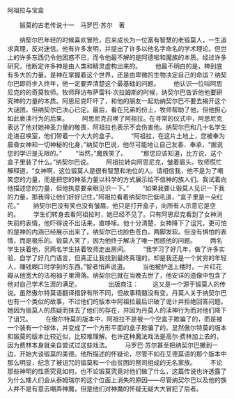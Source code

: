 阿祖拉与宝盒

　　锻莫的古老传说十一　马罗巴·苏尔　著

　　纳契尔巴年轻的时候喜欢冒险，后来成长为一位富有智慧的老锻莫人，一生追求真理，反对迷信。他有许多发明，并提出了许多以他名字命名的学术理论。但世上的许多东西仍令他困惑不已，而令他最不解的是阿德啦和魔族的本质。经过许多研究，他断定许多神是由人类和精灵虚构出来的。
　　他最不明白的是，神到底有多大的力量。是神在掌握着这个世界，还是由卑微的生物决定自己的命运？纳契尔巴即将步入终年，他一定要弄清楚这个最基础的问题。
　　他认识一位叫阿思尼克的的奇莫牧师。牧师拜访布萨雷科·次拉姆斯的时候，纳契尔巴告诉他他要研究神的力量的本质。阿思尼克吓坏了，和他的朋友一起劝纳契尔巴不要去揭开这个大谜团，但纳契尔巴决心已定。最后，看在兄弟的份上，牧师帮助了他，但他担心如此亵渎行为的后果。
　　阿思尼克召唤了阿祖拉。在寻常的仪式中，阿思尼克表达了他对她神圣力量的敬畏，阿祖拉也表示不会伤害他。纳契尔巴和几十名学生走进召唤室，他们带着一个大大的盒子。
　　“阿祖拉，在这片土地上，您被奉为晨昏女神和一切神秘的化身，”纳契尔巴说，他尽可能地让自己友善、奉承，“据说您的学识是无限的。”
　　“当然，”魔族笑了。
　　“那您应该知道，比方说，这个盒子里装了什么。”纳契尔巴说。
　　阿祖拉转向阿思尼克，皱着眉头。牧师慌忙解释道，“女神啊，这位锻莫人是很有智慧和地位的人。请相信我，他不是为了嘲笑您的力量，而是把您的神圣力量以科学的方式展示给不信神的族人们。我试着向他描述您的力量，但他执意要亲眼见识一下。”
　　“如果我要让锻莫人见识一下我的力量，那我得让他们好好记住，”阿祖拉看着纳契尔巴低吼道，“盒子里是一朵红花。”
　　纳契尔巴没有笑也没有皱眉。他只是打开盒子，向所有人示意它是空的。
　　学生们转身去看阿祖拉时，她已经不见了。只有阿思尼克看到了女神消失前的表情，他吓得说不出话来，直哆嗦。他十分清楚，女神降下了诅咒，更可怕的是神的内涵已经展示出来了。纳契尔巴也脸色苍白，两脚发软。但没有惧怕的表情，而是极乐的。锻莫人笑了，因为他终于解决了唯一困惑他的问题。
　　两名学生扶着他，另两名学生扶着牧师走出房间。
　　“我学习了好几年，做了许多实验，自学了好几门语言，但真正让我找到最终真理的，却是我还是一个贫穷的年轻人，赚钱糊口时学到的东西。”智者悄声说道。
　　当他被护送上楼时，一片红花瓣从他宽大的法袍袖子里滑落。纳契尔巴就在当晚去世了，他安详的遗像中包含了他对自己学术生涯的满足。
　　
　　出版商注：
　　这又是一个源于锻莫人的传说。虽然傲尔特莫语翻译措辞有所不同，但故事精髓没有变。丹莫人关于纳契尔巴也有一个类似的故事，不过他们的版本中阿祖拉最后识破了诡计并拒绝回答问题。她因为锻莫人的质疑而抹去了他们的存在，并因为丹莫人的渎神行为而对他们降下了诅咒。
　　在傲尔特莫的版本中，阿祖拉不是被一个空盒子欺骗了的，而是被一个装有一个球体，并变成了一个方形平面的盒子欺骗了的。显然傲尔特莫的版本和锻莫的版本比较近似，比较难理解。也许这种魔法戏法是高尔·费林加上去的，因为费林本身就亲自尝试过这些戏法。
　　马罗巴·苏尔甚至把纳契尔巴撇到一边，开始大谈锻莫的美德。他所描述的怀疑论，尽管不如在艾德莫语的那个版本中那么明显，纪念了被诅咒的锻莫和一个由贫困的祭司组成的无名家族。
　　不论那些神明的性质究竟如何，也不论锻莫究竟对他们做了什么，这篇传说也许透露了为什么矮人们会从泰姆瑞尔的这个位面上消失的原因——尽管纳契尔巴以及他的族人并不是有意去嘲弄神魔，但是他们对神魔的怀疑无疑大大冒犯了后者。
